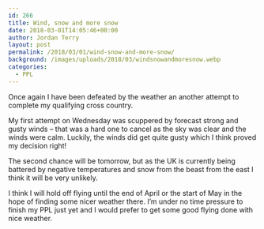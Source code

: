```yaml
---
id: 266
title: Wind, snow and more snow
date: 2018-03-01T14:05:46+00:00
author: Jordan Terry
layout: post
permalink: /2018/03/01/wind-snow-and-more-snow/
background: /images/uploads/2018/03/windsnowandmoresnow.webp
categories:
  - PPL
---
```

Once again I have been defeated by the weather an another attempt to complete my qualifying cross country.

My first attempt on Wednesday was scuppered by forecast strong and gusty winds &#8211; that was a hard one to cancel as the sky was clear and the winds were calm. Luckily, the winds did get quite gusty which I think proved my decision right!

The second chance will be tomorrow, but as the UK is currently being battered by negative temperatures and snow from the beast from the east I think it will be very unlikely.

I think I will hold off flying until the end of April or the start of May in the hope of finding some nicer weather there. I’m under no time pressure to finish my PPL just yet and I would prefer to get some good flying done with nice weather.